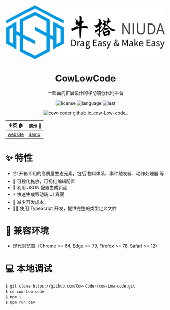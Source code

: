 <div align="center">

<a href='https://cow-coder.github.io/cow-Low-code/'> 
<img width="500" src='./packages/editor/src/assets/images/logo.svg' />
</a>

  <h1 align="center">CowLowCode</h1>
  
  一款面向扩展设计的移动端低代码平台

![license](https://img.shields.io/github/license/Cow-Coder/cow-Low-code?v=1)
![language](https://img.shields.io/github/languages/top/Cow-Coder/cow-Low-code)
![last](https://img.shields.io/github/last-commit/Cow-Coder/cow-Low-code)

![cow-coder github io_cow-Low-code_](https://user-images.githubusercontent.com/49338067/184282705-849fa1f6-2535-453c-b224-b237d760b2ff.png)

</div>

| 主页 :house:                                         | 演示 :beers:                                      |
| ---------------------------------------------------- | ------------------------------------------------- |
| [website](https://github.com/Cow-Coder/cow-Low-code) | [demo](https://cow-coder.github.io/cow-Low-code/) |

# :sparkles: 特性

- :package: 开箱即用的高质量生态元素，包括 物料体系、事件触发器、动作处理器 等
- :electric_plug: 可视化拖放，可视化编辑配置
- :rainbow: 利用 JSON 配置生成页面
- :zap: 快速生成移动端 UI 界面
- :rocket: 减少开发成本。
- :technologist: 使用 TypeScript 开发，提供完整的类型定义文件

# :dart: 兼容环境

- 现代浏览器（Chrome >= 64, Edge >= 79, Firefox >= 78, Safari >= 12）

# :computer: 本地调试

```bash
$ git clone https://github.com/Cow-Coder/cow-Low-code.git
$ cd cow-Low-code
$ npm i
$ npm run dev
```
